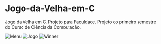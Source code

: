 # Jogo-da-Velha-em-C
Jogo da Velha em C. Projeto para Faculdade.
Projeto do primeiro semestre do Curso de Ciência da Computação.


![Menu](https://github.com/LucasM-coding/Jogo-da-Velha-em-C/assets/131298511/25877f4c-929b-41dd-aca6-d08e7086f04e)
![Jogo](https://github.com/LucasM-coding/Jogo-da-Velha-em-C/assets/131298511/696f1d90-6a94-4eae-bb3c-4f685de44faa)
![Winner](https://github.com/LucasM-coding/Jogo-da-Velha-em-C/assets/131298511/67d9efda-2f9a-4306-944a-5ba229722434)
